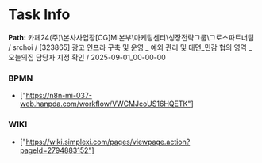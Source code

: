 # Task Info

**Path:** 카페24(주)\본사사업장\[CG]MI본부\마케팅센터\성장전략그룹\그로스파트너팀 / srchoi / [323865] 광고 인프라 구축 및 운영 _ 예외 관리 및 대면_민감 협의 영역 _ 오늘의집 담당자 지정 확인 / 2025-09-01_00-00-00

### BPMN
- ["https://n8n-mi-037-web.hanpda.com/workflow/VWCMJcoUS16HQETK"]

### WIKI
- ["https://wiki.simplexi.com/pages/viewpage.action?pageId=2794883152"]

